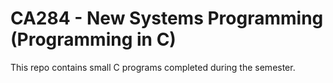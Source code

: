 # CA284 - New Systems Programming (Programming in C)

This repo contains small C programs completed during the semester.
